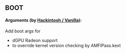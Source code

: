 
## BOOT


#### Arguments (by [Hackintosh / Vanilla](https://hackintosh.gitbook.io/-r-hackintosh-vanilla-desktop-guide/)):

Add boot args for
* dGPU Radeon support
* to override kernel version checking by AMFIPass.kext
